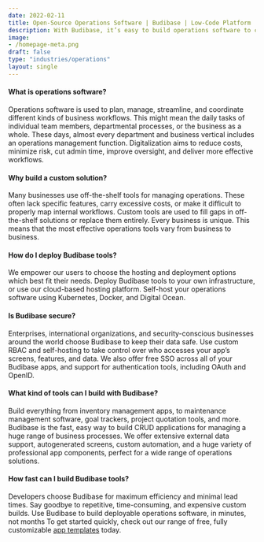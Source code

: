 ```yaml
---
date: 2022-02-11
title: Open-Source Operations Software | Budibase | Low-Code Platform
description: With Budibase, it’s easy to build operations software to cut costs, increase productivity, and reduce admin workloads. Get started today for free.
image: 
- /homepage-meta.png
draft: false
type: "industries/operations"
layout: single
---
```


#### What is operations software?
Operations software is used to plan, manage, streamline, and coordinate different kinds of business workflows. This might mean the daily tasks of individual team members, departmental processes, or the business as a whole. These days, almost every department and business vertical includes an operations management function. Digitalization aims to reduce costs, minimize risk, cut admin time, improve oversight, and deliver more effective workflows.

#### Why build a custom solution?
Many businesses use off-the-shelf tools for managing operations. These often lack specific features, carry excessive costs, or make it difficult to properly map internal workflows. Custom tools are used to fill gaps in off-the-shelf solutions or replace them entirely. Every business is unique. This means that the most effective operations tools vary from business to business.

#### How do I deploy Budibase tools?
We empower our users to choose the hosting and deployment options which best fit their needs. Deploy Budibase tools to your own infrastructure, or use our cloud-based hosting platform. Self-host your operations software using Kubernetes, Docker, and Digital Ocean.

#### Is Budibase secure?
Enterprises, international organizations, and security-conscious businesses around the world choose Budibase to keep their data safe. Use custom RBAC and self-hosting to take control over who accesses your app’s screens, features, and data. We also offer free SSO across all of your Budibase apps, and support for authentication tools, including OAuth and OpenID.

#### What kind of tools can I build with Budibase?
Build everything from inventory management apps, to maintenance management software, goal trackers, project quotation tools, and more. Budibase is the fast, easy way to build CRUD applications for managing a huge range of business processes. We offer extensive external data support, autogenerated screens, custom automation, and a huge variety of professional app components, perfect for a wide range of operations solutions.

#### How fast can I build Budibase tools?
Developers choose Budibase for maximum efficiency and minimal lead times. Say goodbye to repetitive, time-consuming, and expensive custom builds. Use Budibase to build deployable operations software, in minutes, not months 
To get started quickly, check out our range of free, fully customizable [app templates](https://budibase.com/templates) today.